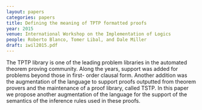 ```yaml
---
layout: papers
categories: papers
title: Defining the meaning of TPTP formatted proofs
year: 2015
venue: International Workshop on the Implementation of Logics
people: Roberto Blanco, Tomer Libal, and Dale Miller
draft: iwil2015.pdf
---
```

The TPTP library is one of the leading problem libraries in the automated theorem
proving community. Along the years, support was added for problems beyond those in first-
order clausal form. Another addition was the augmentation of the language to support
proofs outputted from theorem provers and the maintenance of a proof library, called
TSTP. In this paper we propose another augmentation of the language for the support of
the semantics of the inference rules used in these proofs.
